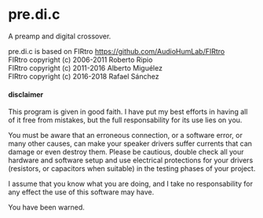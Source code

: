 # pre.di.c
A preamp and digital crossover.

pre.di.c is based on FIRtro https://github.com/AudioHumLab/FIRtro  
FIRtro copyright (c) 2006-2011 Roberto Ripio  
FIRtro copyright (c) 2011-2016 Alberto Miguélez  
FIRtro copyright (c) 2016-2018 Rafael Sánchez  

#### disclaimer

This program is given in good faith. I have put my best efforts in having all of it free from mistakes, but the full responsability for its use lies on you.

You must be aware that an erroneous connection, or a software error, or many other causes, can make your speaker drivers suffer currents that can damage or even destroy them. Please be cautious, double check all your hardware and software setup and use electrical protections for your drivers (resistors, or capacitors when suitable) in the testing phases of your project.

I assume that you know what you are doing, and I take no responsability for any effect the use of this software may have.

You have been warned.

